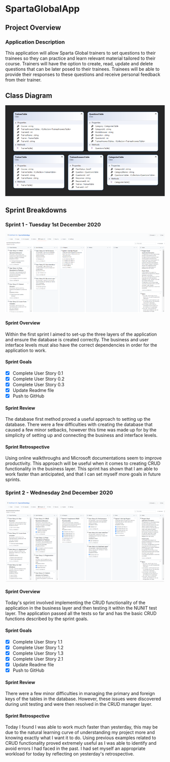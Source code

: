 # SpartaGlobalApp

## Project Overview

### Application Description

This application will allow Sparta Global trainers to set questions to their trainees so they can practice and learn relevant material tailored to their course. Trainers will have the option to create, read, update and delete questions that can be later posed to their trainees. Trainees will be able to provide their responses to these questions and receive personal feedback from their trainer. 

## Class Diagram

![alt text](https://github.com/KishPatel-GH/SpartaGlobalApp/blob/main/image/image-20201201165817597.png?raw=true)

## Sprint Breakdowns

### Sprint 1 - Tuesday 1st December 2020

![alt text](https://github.com/KishPatel-GH/SpartaGlobalApp/blob/main/image/image-20201201171558104.png?raw=true)

#### Sprint Overview

Within the first sprint I aimed to set-up the three layers of the application and ensure the database is created correctly. The business and user interface levels must also have the correct dependencies in order for the application to work.

#### Sprint Goals

- [x] Complete User Story 0.1
- [x] Complete User Story 0.2
- [x] Complete User Story 0.3
- [x] Update Readme file
- [x] Push to GitHub

#### Sprint Review

The database first method proved a useful approach to setting up the database. There were a few difficulties with creating the database that caused a few minor setbacks, however this time was made up for by the simplicity of setting up and connecting the business and interface levels.

#### Sprint Retrospective

Using online walkthroughs and Microsoft documentations seem to improve productivity. This approach will be useful when it comes to creating CRUD functionality in the business layer. This sprint has shown that I am able to work faster than anticipated, and that I can set myself more goals in future sprints.

### Sprint 2 - Wednesday 2nd December 2020

![alt text](https://github.com/KishPatel-GH/SpartaGlobalApp/blob/main/image/sprint2screenshot.png?raw=true)

#### Sprint Overview

Today's sprint involved implementing the CRUD functionality of the application in the business layer and then testing it within the NUNIT test layer. The application passed all the tests so far and has the basic CRUD functions described by the sprint goals.

#### Sprint Goals

- [x] Complete User Story 1.1
- [x] Complete User Story 1.2
- [x] Complete User Story 1.3
- [x] Complete User Story 2.1
- [x] Update Readme file
- [x] Push to GitHub

#### Sprint Review

There were a few minor difficulties in managing the primary and foreign keys of the tables in the database. However, these issues were discovered during unit testing and were then resolved in the CRUD manager layer.

#### Sprint Retrospective

Today I found I was able to work much faster than yesterday, this may be due to the natural learning curve of understanding my project more and knowing exactly what I want it to do. Using previous examples related to CRUD functionality proved extremely useful as I was able to identify and avoid errors I had faced in the past. I had set myself an appropriate workload for today by reflecting on yesterday's retrospective.